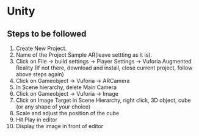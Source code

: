 # Unity
## Steps to be followed
1. Create New Project.
2. Name of the Project Sample AR(leave settting as it is).
3. Click on File -> build settings -> Player Settings -> Vuforia Augmented Reality (If not there, download and install, close current project, follow above steps again)
4. Click on Gameobject -> Vuforia -> ARCamera
5. In Scene hierarchy, delete Main Camera
6. Click on Gameobject -> Vuforia -> Image
7. Click on Image Target in Scene Hierarchy, right click, 3D object, cube (or any shape of your choice)
8. Scale and adjust the position of the cube
9. Hit Play in editor
10. Display the image in front of editor
